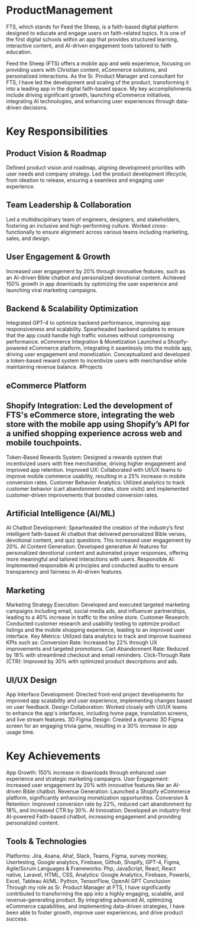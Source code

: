 # ProductManagement

FTS, which stands for Feed the Sheep, is a faith-based digital platform designed to educate and engage users on faith-related topics. It is one of the first digital schools within an app that provides structured learning, interactive content, and AI-driven engagement tools tailored to faith education.

Feed the Sheep (FTS) offers a mobile app and web experience, focusing on providing users with Christian content, eCommerce solutions, and personalized interactions. As the Sr. Product Manager and consultant for FTS, I have led the development and scaling of the product, transforming it into a leading app in the digital faith-based space. My key accomplishments include driving significant growth, launching eCommerce initiatives, integrating AI technologies, and enhancing user experiences through data-driven decisions.

# Key Responsibilities
## Product Vision & Roadmap
Defined product vision and roadmap, aligning development priorities with user needs and company strategy.
Led the product development lifecycle, from ideation to release, ensuring a seamless and engaging user experience.
## Team Leadership & Collaboration
Led a multidisciplinary team of engineers, designers, and stakeholders, fostering an inclusive and high-performing culture.
Worked cross-functionally to ensure alignment across various teams including marketing, sales, and design.
## User Engagement & Growth
Increased user engagement by 20% through innovative features, such as an AI-driven Bible chatbot and personalized devotional content.
Achieved 150% growth in app downloads by optimizing the user experience and launching viral marketing campaigns.
## Backend & Scalability Optimization
Integrated GPT-4 to optimize backend performance, improving app responsiveness and scalability.
Spearheaded backend updates to ensure that the app could handle high traffic volumes without compromising performance.
eCommerce Integration & Monetization
Launched a Shopify-powered eCommerce platform, integrating it seamlessly into the mobile app, driving user engagement and monetization.
Conceptualized and developed a token-based reward system to incentivize users with merchandise while maintaining revenue balance.
#Projects
## eCommerce Platform
## Shopify Integration: Led the development of FTS's eCommerce store, integrating the web store with the mobile app using Shopify’s API for a unified shopping experience across web and mobile touchpoints.
Token-Based Rewards System: Designed a rewards system that incentivized users with free merchandise, driving higher engagement and improved app retention.
Improved UX: Collaborated with UI/UX teams to improve mobile commerce usability, resulting in a 25% increase in mobile conversion rates.
Customer Behavior Analytics: Utilized analytics to track customer behavior (cart abandonment rates, store visits) and implemented customer-driven improvements that boosted conversion rates.
## Artificial Intelligence (AI/ML)
AI Chatbot Development: Spearheaded the creation of the industry’s first intelligent faith-based AI chatbot that delivered personalized Bible verses, devotional content, and quiz questions. This increased user engagement by 20%.
AI Content Generation: Developed generative AI features for personalized devotional content and automated prayer responses, offering more meaningful and tailored interactions with users.
Responsible AI: Implemented responsible AI principles and conducted audits to ensure transparency and fairness in AI-driven features.
## Marketing
Marketing Strategy Execution: Developed and executed targeted marketing campaigns including email, social media ads, and influencer partnerships, leading to a 40% increase in traffic to the online store.
Customer Research: Conducted customer research and usability testing to optimize product listings and the mobile shopping experience, leading to an improved user interface.
Key Metrics: Utilized data analytics to track and improve business KPIs such as:
Conversion Rate: Increased by 22% through UX improvements and targeted promotions.
Cart Abandonment Rate: Reduced by 18% with streamlined checkout and email reminders.
Click-Through Rate (CTR): Improved by 30% with optimized product descriptions and ads.
## UI/UX Design
App Interface Development: Directed front-end project developments for improved app scalability and user experience, implementing changes based on user feedback.
Design Collaboration: Worked closely with UI/UX teams to enhance the app's interfaces, including home page, translation screens, and live stream features.
3D Figma Design: Created a dynamic 3D Figma screen for an engaging trivia game, resulting in a 30% increase in app usage time.
# Key Achievements
App Growth: 150% increase in downloads through enhanced user experience and strategic marketing campaigns.
User Engagement: Increased user engagement by 20% with innovative features like an AI-driven Bible chatbot.
Revenue Generation: Launched a Shopify eCommerce platform, significantly enhancing monetization opportunities.
Conversion & Retention: Improved conversion rate by 22%, reduced cart abandonment by 18%, and increased CTR by 30%.
AI Innovation: Developed an industry-first AI-powered Faith-based chatbot, increasing engagement and providing personalized content.
## Tools & Technologies
Platforms: Jira, Asana, Aha!, Slack, Teams, Figma, survey monkey, Usertesting, Google analytics, Firebase, Github, Shopify, GPT-4, Figma, Agile/Scrum
Languages & Frameworks: Php, JavaScript, React, React native, Laravel, HTML, CSS,
Analytics: Google Analytics, Firebase, Powerbi, Excel, Tableau
AI/ML: Python, TensorFlow, OpenAI GPT
Conclusion
Through my role as Sr. Product Manager at FTS, I have significantly contributed to transforming the app into a highly engaging, scalable, and revenue-generating product. By integrating advanced AI, optimizing eCommerce capabilities, and implementing data-driven strategies, I have been able to foster growth, improve user experiences, and drive product success.



